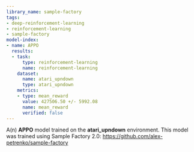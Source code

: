 ```yaml
---
library_name: sample-factory
tags:
- deep-reinforcement-learning
- reinforcement-learning
- sample-factory
model-index:
- name: APPO
  results:
  - task:
      type: reinforcement-learning
      name: reinforcement-learning
    dataset:
      name: atari_upndown
      type: atari_upndown
    metrics:
    - type: mean_reward
      value: 427506.50 +/- 5992.08
      name: mean_reward
      verified: false
---
```


A(n) **APPO** model trained on the **atari_upndown** environment.
This model was trained using Sample Factory 2.0: https://github.com/alex-petrenko/sample-factory
    